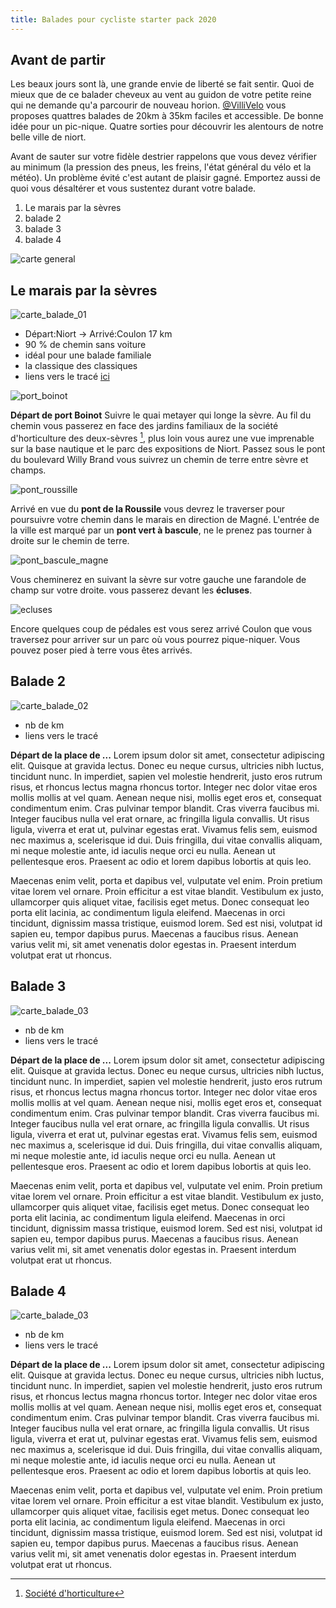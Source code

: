 ```yaml
---
title: Balades pour cycliste starter pack 2020
---
```


## Avant de partir

Les beaux jours sont là, une grande envie de liberté se fait sentir. Quoi de mieux que de ce balader cheveux au vent au guidon de votre petite reine qui ne demande qu'a parcourir de nouveau horion. [\@VilliVelo](https://twitter.com/VillOvelO) vous proposes quattres balades de 20km à 35km faciles et accessible. De bonne idée pour un pic-nique. Quatre sorties pour découvrir les alentours de notre belle ville de niort.

Avant de sauter sur votre fidèle destrier rappelons que vous devez vérifier au minimum (la pression des pneus, les freins, l'état général du vélo et la météo). Un problème évité c'est autant de plaisir gagné. Emportez aussi de quoi vous désaltérer et vous sustentez durant votre balade.

1. Le marais par la sèvres
1. balade 2
1. balade 3
1. balade 4

![carte general](./images/carte_generale.png)

## Le marais par la sèvres

![carte_balade_01](./images/balade_01_carte.png)

- Départ:Niort -> Arrivé:Coulon 17 km
- 90 % de chemin sans voiture
- idéal pour une balade familiale
- la classique des classiques
- liens vers le tracé [ici](./gpx/balade_01.gpx)

![port_boinot](./images/balade_01_port_boinot.png)

**Départ de port Boinot** Suivre le quai metayer qui longe la sèvre.
Au fil du chemin vous passerez en face des jardins familiaux de la société d'horticulture des deux-sèvres [^1], plus loin vous aurez une vue imprenable sur la base nautique et le parc des expositions de Niort.
Passez sous le pont du boulevard Willy Brand vous suivrez un chemin de terre entre sèvre et champs.

![pont_roussille](./images/balade_01_roussille.png)

Arrivé en vue du **pont de la Roussile** vous devrez le traverser pour poursuivre votre chemin dans le marais en direction de Magné. L'entrée de la ville est marqué par un **pont vert à bascule**, ne le prenez pas tourner à droite sur le chemin de terre.

![pont_bascule_magne](./images/balade_01_pont.png)

Vous cheminerez en suivant la sèvre sur votre gauche une farandole de champ sur votre droite. vous passerez devant les **écluses**.

![ecluses](./images/balade_01_ecluses.png)

Encore quelques coup de pédales est vous serez arrivé Coulon que vous traversez pour arriver sur un parc où vous pourrez pique-niquer.
Vous pouvez poser pied à terre vous êtes arrivés.

[^1]: [Société d'horticulture](https://sh79.jimdofree.com/)

## Balade 2

![carte_balade_02](./images/balade_02_carte.png)

- nb de km
- liens vers le tracé

**Départ de la place de ...** Lorem ipsum dolor sit amet, consectetur adipiscing elit. Quisque at gravida lectus. Donec eu neque cursus, ultricies nibh luctus, tincidunt nunc. In imperdiet, sapien vel molestie hendrerit, justo eros rutrum risus, et rhoncus lectus magna rhoncus tortor. Integer nec dolor vitae eros mollis mollis at vel quam. Aenean neque nisi, mollis eget eros et, consequat condimentum enim. Cras pulvinar tempor blandit. Cras viverra faucibus mi. Integer faucibus nulla vel erat ornare, ac fringilla ligula convallis. Ut risus ligula, viverra et erat ut, pulvinar egestas erat. Vivamus felis sem, euismod nec maximus a, scelerisque id dui. Duis fringilla, dui vitae convallis aliquam, mi neque molestie ante, id iaculis neque orci eu nulla. Aenean ut pellentesque eros. Praesent ac odio et lorem dapibus lobortis at quis leo.

Maecenas enim velit, porta et dapibus vel, vulputate vel enim. Proin pretium vitae lorem vel ornare. Proin efficitur a est vitae blandit. Vestibulum ex justo, ullamcorper quis aliquet vitae, facilisis eget metus. Donec consequat leo porta elit lacinia, ac condimentum ligula eleifend. Maecenas in orci tincidunt, dignissim massa tristique, euismod lorem. Sed est nisi, volutpat id sapien eu, tempor dapibus purus. Maecenas a faucibus risus. Aenean varius velit mi, sit amet venenatis dolor egestas in. Praesent interdum volutpat erat ut rhoncus.

## Balade 3

![carte_balade_03](./images/balade_03_carte.png)

- nb de km
- liens vers le tracé

**Départ de la place de ...** Lorem ipsum dolor sit amet, consectetur adipiscing elit. Quisque at gravida lectus. Donec eu neque cursus, ultricies nibh luctus, tincidunt nunc. In imperdiet, sapien vel molestie hendrerit, justo eros rutrum risus, et rhoncus lectus magna rhoncus tortor. Integer nec dolor vitae eros mollis mollis at vel quam. Aenean neque nisi, mollis eget eros et, consequat condimentum enim. Cras pulvinar tempor blandit. Cras viverra faucibus mi. Integer faucibus nulla vel erat ornare, ac fringilla ligula convallis. Ut risus ligula, viverra et erat ut, pulvinar egestas erat. Vivamus felis sem, euismod nec maximus a, scelerisque id dui. Duis fringilla, dui vitae convallis aliquam, mi neque molestie ante, id iaculis neque orci eu nulla. Aenean ut pellentesque eros. Praesent ac odio et lorem dapibus lobortis at quis leo.

Maecenas enim velit, porta et dapibus vel, vulputate vel enim. Proin pretium vitae lorem vel ornare. Proin efficitur a est vitae blandit. Vestibulum ex justo, ullamcorper quis aliquet vitae, facilisis eget metus. Donec consequat leo porta elit lacinia, ac condimentum ligula eleifend. Maecenas in orci tincidunt, dignissim massa tristique, euismod lorem. Sed est nisi, volutpat id sapien eu, tempor dapibus purus. Maecenas a faucibus risus. Aenean varius velit mi, sit amet venenatis dolor egestas in. Praesent interdum volutpat erat ut rhoncus.

## Balade 4

![carte_balade_03](./images/balade_04_carte.png)

- nb de km
- liens vers le tracé

**Départ de la place de ...** Lorem ipsum dolor sit amet, consectetur adipiscing elit. Quisque at gravida lectus. Donec eu neque cursus, ultricies nibh luctus, tincidunt nunc. In imperdiet, sapien vel molestie hendrerit, justo eros rutrum risus, et rhoncus lectus magna rhoncus tortor. Integer nec dolor vitae eros mollis mollis at vel quam. Aenean neque nisi, mollis eget eros et, consequat condimentum enim. Cras pulvinar tempor blandit. Cras viverra faucibus mi. Integer faucibus nulla vel erat ornare, ac fringilla ligula convallis. Ut risus ligula, viverra et erat ut, pulvinar egestas erat. Vivamus felis sem, euismod nec maximus a, scelerisque id dui. Duis fringilla, dui vitae convallis aliquam, mi neque molestie ante, id iaculis neque orci eu nulla. Aenean ut pellentesque eros. Praesent ac odio et lorem dapibus lobortis at quis leo.

Maecenas enim velit, porta et dapibus vel, vulputate vel enim. Proin pretium vitae lorem vel ornare. Proin efficitur a est vitae blandit. Vestibulum ex justo, ullamcorper quis aliquet vitae, facilisis eget metus. Donec consequat leo porta elit lacinia, ac condimentum ligula eleifend. Maecenas in orci tincidunt, dignissim massa tristique, euismod lorem. Sed est nisi, volutpat id sapien eu, tempor dapibus purus. Maecenas a faucibus risus. Aenean varius velit mi, sit amet venenatis dolor egestas in. Praesent interdum volutpat erat ut rhoncus.
